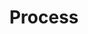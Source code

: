 ---
layout: category
title: Process
slug: process
description: A category for process engineering related posts.
---